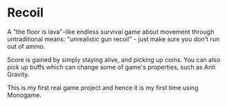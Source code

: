# Recoil
A "the floor is lava"-like endless survival game about movement through untraditional means: "unrealistic gun recoil" - just make sure you don't run out of ammo.

Score is gained by simply staying alive, and picking up coins. You can also pick up buffs which can change some of game's properties, such as Anti Gravity.

This is my first real game project and hence it is my first time using Monogame.